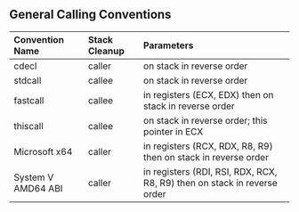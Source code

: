 ## General Calling Conventions

|  Convention Name  |  Stack Cleanup  |  Parameters  |
|:------------------|:----------------|:-------------|
| cdecl             | caller          | on stack in reverse order |
| stdcall           | callee          | on stack in reverse order |
| fastcall          | callee          | in registers (ECX, EDX) then on stack in reverse order |
| thiscall          | callee          | on stack in reverse order; this pointer in ECX |
| Microsoft x64     | caller          | in registers (RCX, RDX, R8, R9) then on stack in reverse order |
| System V AMD64 ABI| caller          | in registers (RDI, RSI, RDX, RCX, R8, R9) then on stack in reverse order |

